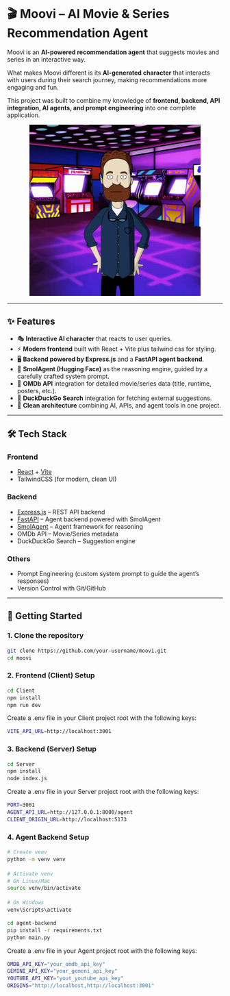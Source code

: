 # 🎬 Moovi – AI Movie & Series Recommendation Agent  
Moovi is an **AI-powered recommendation agent** that suggests movies and series in an interactive way.  

What makes Moovi different is its **AI-generated character** that interacts with users during their search journey, making recommendations more engaging and fun.  

This project was built to combine my knowledge of **frontend, backend, API integration, AI agents, and prompt engineering** into one complete application.  
<p align="center">
  <img src="./moovi.gif" alt="Moovi demo" width="400"/>
</p>

---

## ✨ Features  

- 🎭 **Interactive AI character** that reacts to user queries.  
- ⚡ **Modern frontend** built with React + Vite plus tailwind css for styling.  
- 🖥️ **Backend powered by Express.js** and a **FastAPI agent backend**.  
- 🧠 **SmolAgent (Hugging Face)** as the reasoning engine, guided by a carefully crafted system prompt.  
- 🎥 **OMDb API** integration for detailed movie/series data (title, runtime, posters, etc.).  
- 🔎 **DuckDuckGo Search** integration for fetching external suggestions.  
- 🧩 **Clean architecture** combining AI, APIs, and agent tools in one project.  

---

## 🛠️ Tech Stack  

### Frontend  
- [React](https://react.dev/) + [Vite](https://vitejs.dev/)  
- TailwindCSS (for modern, clean UI)  

### Backend  
- [Express.js](https://expressjs.com/) – REST API backend  
- [FastAPI](https://fastapi.tiangolo.com/) – Agent backend powered with SmolAgent  
- [SmolAgent](https://huggingface.co/docs/smolagents/index) – Agent framework for reasoning  
- OMDb API – Movie/Series metadata  
- DuckDuckGo Search – Suggestion engine  

### Others  
- Prompt Engineering (custom system prompt to guide the agent’s responses)  
- Version Control with Git/GitHub  

---

## 🚀 Getting Started  

### 1. Clone the repository  
```bash
git clone https://github.com/your-username/moovi.git
cd moovi
```

### 2. Frontend (Client) Setup  
```bash
cd Client
npm install
npm run dev
```
Create a .env file in your Client project root with the following keys:
```bash
VITE_API_URL=http://localhost:3001
```

### 3. Backend (Server) Setup  
```bash
cd Server
npm install
node index.js
```
Create a .env file in your Server project root with the following keys:
```bash
PORT=3001
AGENT_API_URL=http://127.0.0.1:8000/agent
CLIENT_ORIGIN_URL=http://localhost:5173
```

### 4. Agent Backend Setup
```bash
# Create venv
python -m venv venv  

# Activate venv
# On Linux/Mac
source venv/bin/activate  

# On Windows
venv\Scripts\activate
```
```bash
cd agent-backend
pip install -r requirements.txt
python main.py
```
Create a .env file in your Agent project root with the following keys:
```bash
OMDB_API_KEY="your_omdb_api_key"
GEMINI_API_KEY="your_gemeni_api_key"
YOUTUBE_API_KEY="yout_youtube_api_key"
ORIGINS="http://localhost,http://localhost:3001"
```
